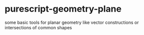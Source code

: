 # purescript-geometry-plane
some basic tools for planar geometry like vector constructions or intersections of common shapes
